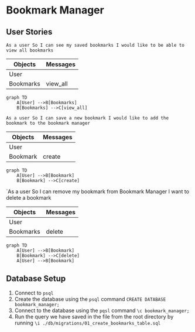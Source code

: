 Bookmark Manager
=====

User Stories
-----
`As a user
So I can see my saved bookmarks
I would like to be able to view all bookmarks`

|  Objects        |  Messages      |
| ----------      | -------------  | 
| User |                        |
| Bookmarks |      view_all    |

```mermaid
graph TD
    A[User] -->B[Bookmarks]
    B[Bookmarks] -->C[view_all]
```

`As a user
So I can save a new bookmark
I would like to add the bookmark to the bookmark manager`

|  Objects        |  Messages      |
| ----------      | -------------  | 
| User |                        |
| Bookmark |      create    |

```mermaid
graph TD
    A[User] -->B[Bookmark]
    B[Bookmark] -->C[create]
```

`As a user
So I can remove my bookmark from Bookmark Manager
I want to delete a bookmark

|  Objects        |  Messages      |
| ----------      | -------------  | 
| User |                        |
| Bookmarks |      delete   |

```mermaid
graph TD
    A[User] -->B[Bookmark]
    B[Bookmark] -->C[delete]
    A[User] -->B[Bookmark]
```

Database Setup
-----

1. Connect to `psql`
2. Create the database using the `psql` command `CREATE DATABASE bookmark_manager;`
3. Connect to the database using the `pqsl` command `\c bookmark_manager;`
4. Run the query we have saved in the file from the root directory by running `\i ./db/migrations/01_create_bookmarks_table.sql`
